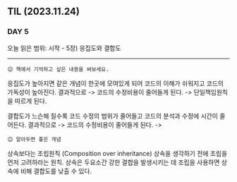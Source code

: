 ## TIL (2023.11.24)

### DAY 5

오늘 읽은 범위: 시작 - 5장) 응집도와 결합도

---

```
😉 책에서 기억하고 싶은 내용을 써보세요.
```

응집도가 높아지면 같은 개념이 한곳에 모여있게 되어 코드의 이해가 쉬워지고 코드의 가독성이 높아진다.
결과적으로
-> 코드의 수정비용이 줄어들게 된다.
-> 단일책임원칙을 따르게 된다.

결합도가 느슨해 질수록 코드 수정의 범위가 줄어들고 코드의 분석과 수정에 시간이 줄어든다.
결과적으로
-> 코드의 수정비용이 줄어들게 된다.
->

```
😉 알아두면 좋은 개념
```

상속보다는 조립원칙 (Composition over inheritance)
상속을 생각하기 전에 조립을 먼저 고려하라는 원칙.
상속은 두요소간 강한 결합을 발생시키는 데 조립을 사용하면 상속에 비해 결합도를 낮출 수 있다.
